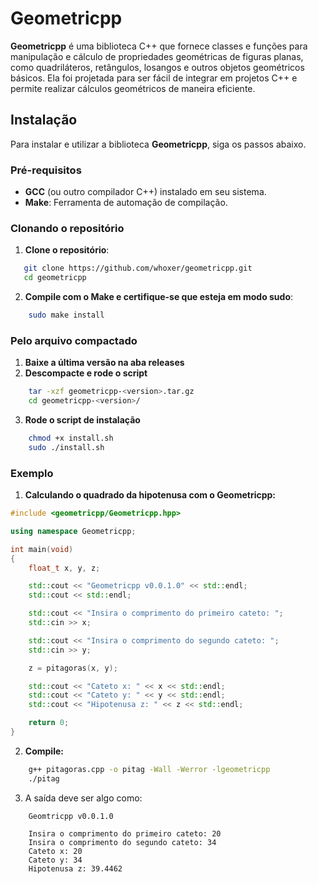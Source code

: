 # Geometricpp

**Geometricpp** é uma biblioteca C++ que fornece classes e funções para manipulação e cálculo de propriedades geométricas de figuras planas, como quadriláteros, retângulos, losangos e outros objetos geométricos básicos. Ela foi projetada para ser fácil de integrar em projetos C++ e permite realizar cálculos geométricos de maneira eficiente.

## Instalação

Para instalar e utilizar a biblioteca **Geometricpp**, siga os passos abaixo.

### Pré-requisitos

- **GCC** (ou outro compilador C++) instalado em seu sistema.
- **Make**: Ferramenta de automação de compilação.

### Clonando o repositório

1. **Clone o repositório**:

```bash
   git clone https://github.com/whoxer/geometricpp.git
   cd geometricpp
```

2. **Compile com o Make e certifique-se que esteja em modo sudo**:

```bash
    sudo make install
```

### Pelo arquivo compactado

1. **Baixe a última versão na aba releases**
2. **Descompacte e rode o script**

```bash
    tar -xzf geometricpp-<version>.tar.gz
    cd geometricpp-<version>/
```

3. **Rode o script de instalação**

```bash
    chmod +x install.sh
    sudo ./install.sh
```

### Exemplo

1. **Calculando o quadrado da hipotenusa com o Geometricpp:**

```cpp
#include <geometricpp/Geometricpp.hpp>

using namespace Geometricpp;

int main(void)
{
    float_t x, y, z;

    std::cout << "Geometricpp v0.0.1.0" << std::endl;
    std::cout << std::endl;

    std::cout << "Insira o comprimento do primeiro cateto: ";
    std::cin >> x;

    std::cout << "Insira o comprimento do segundo cateto: ";
    std::cin >> y;

    z = pitagoras(x, y);

    std::cout << "Cateto x: " << x << std::endl;
    std::cout << "Cateto y: " << y << std::endl;
    std::cout << "Hipotenusa z: " << z << std::endl;

    return 0;
}
```

2. **Compile:**

```bash
    g++ pitagoras.cpp -o pitag -Wall -Werror -lgeometricpp
    ./pitag
```

3. A saída deve ser algo como:

```text
    Geomtricpp v0.0.1.0

    Insira o comprimento do primeiro cateto: 20
    Insira o comprimento do segundo cateto: 34
    Cateto x: 20
    Cateto y: 34
    Hipotenusa z: 39.4462

```
